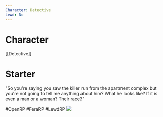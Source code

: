 ```yaml
---
Character: Detective
Lewd: No
---
```

# Character
[[Detective]]

# Starter
"So you're saying you saw the killer run from the apartment complex but you're not going to tell me anything about him? What he looks like? If it is even a man or a woman? Their race?"

#OpenRP #FeraRP #LewdRP 
![](Josephus_Aloisus_Miller.jpg)